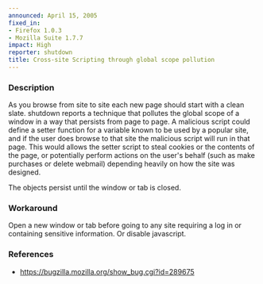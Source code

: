 ```yaml
---
announced: April 15, 2005
fixed_in:
- Firefox 1.0.3
- Mozilla Suite 1.7.7
impact: High
reporter: shutdown
title: Cross-site Scripting through global scope pollution
---
```


<h3>Description</h3>

<p>As you browse from site to site each new page should start with a clean
slate. shutdown reports a technique that pollutes the global scope of
a window in a way that persists from page to page.
A malicious script could define a setter function
for a variable known to be used by a popular site, and if the user
does browse to that site the malicious script will run in that page.
This would allows the setter script to steal cookies or the contents
of the page, or potentially perform actions on the user's behalf
(such as make purchases or delete webmail) depending heavily on
how the site was designed.</p>

<p>The objects persist until the window or tab is closed.</p>

<h3>Workaround</h3>

<p>Open a new window or tab before going to any site requiring a log in
or containing sensitive information. Or disable javascript.</p>

<h3>References</h3>

<ul>
<li><a href="https://bugzilla.mozilla.org/show_bug.cgi?id=289675">
https://bugzilla.mozilla.org/show_bug.cgi?id=289675</a></li>
</ul>



